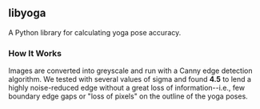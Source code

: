 libyoga
----
A Python library for calculating yoga pose accuracy.

### How It Works
Images are converted into greyscale and run with a Canny edge detection
algorithm. We tested with several values of sigma and found **4.5** to lend a highly noise-reduced edge without a great loss of information--i.e., few boundary edge gaps or "loss of pixels" on the outline of the yoga poses.
